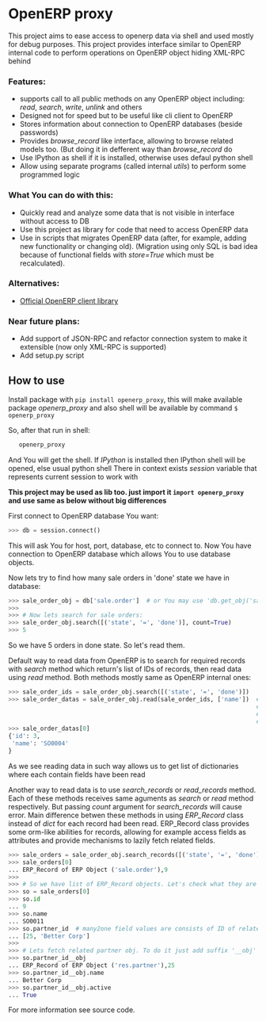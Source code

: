 OpenERP proxy
=============

This project aims to ease access to openerp data via shell and used mostly for debug purposes.
This project provides interface similar to OpenERP internal code to perform operations on
OpenERP object hiding XML-RPC behind

### Features:
   * supports call to all public methods on any OpenERP object including: *read*, *search*, *write*, *unlink* and others
   * Designed not for speed but to be useful like cli client to OpenERP
   * Stores information about connection to OpenERP databases (beside passwords)
   * Provides *browse_record* like interface, allowing to browse related models too. (But doing it in defferent way than *browse_record* do
   * Use IPython as shell if it is installed, otherwise uses defaul python shell
   * Allow using separate programs (called internal *utils*) to perform some programmed logic

### What You can do with this:
   * Quickly read and analyze some data that is not visible in interface without access to DB
   * Use this project as library for code that need to access OpenERP data
   * Use in scripts that migrates OpenERP data (after, for example, adding new functionality or changing old).
     (Migration using only SQL is bad idea because of functional fields
     with *store=True* which must be recalculated).

### Alternatives:
   * [Official OpenERP client library](https://github.com/OpenERP/openerp-client-lib)

### Near future plans:
   * Add support of JSON-RPC and refactor connection system to make it extensible
     (now only XML-RPC is supported)
   * Add setup.py script


How to use
----------

Install package with ``` pip install openerp_proxy ```, this will make available package *openerp_proxy*
and also shell will be available by command ```$ openerp_proxy```

So, after that run in shell:

```bash
   openerp_proxy
```

And You will get the shell. If *IPython* is installed then IPython shell will be opened, else usual python shell
There in context exists *session* variable that represents current session to work with

**This project may be used as lib too. just import it ```import openerp_proxy``` and use same as below without big differences**

First connect to OpenERP database You want:

```python
>>> db = session.connect()
```

This will ask You for host, port, database, etc to connect to.
Now You have connection to OpenERP database which allows You to use database objects.

Now lets try to find how many sale orders in 'done' state we have in database:

```python
>>> sale_order_obj = db['sale.order']  # or You may use 'db.get_obj('sale.order')' if You like
>>>
>>> # Now lets search for sale orders:
>>> sale_order_obj.search([('state', '=', 'done')], count=True)
>>> 5
```

So we have 5 orders in done state. So let's read them.

Default way to read data from OpenERP is to search for required records with *search* method
which return's list of IDs of records, then read data using *read* method. Both methods
mostly same as OpenERP internal ones:

```python
>>> sale_order_ids = sale_order_obj.search([('state', '=', 'done')])
>>> sale_order_datas = sale_order_obj.read(sale_order_ids, ['name'])  # Last argument is optional.
                                                                      # it describes list of fields to read
                                                                      # if it is not provided then all fields
                                                                      # will be read
>>> sale_order_datas[0]
{'id': 3,
 'name': 'SO0004'
}
```

As we see reading data in such way allows us to get list of dictionaries where each contain fields have been read

Another way to read data is to use *search_records* or *read_records* method. Each of these methods receives
same aguments as *search* or *read* method respectively. But passing *count* argument for *search_records* will cause error.
Main difference betwen these methods in using *ERP_Record* class instead of *dict* for each record had been read.
ERP_Record class provides some orm-like abilities for records, allowing for example access fields as attributes and
provide mechanisms to lazily fetch related fields.

```python
>>> sale_orders = sale_order_obj.search_records([('state', '=', 'done')])
>>> sale_orders[0]
... ERP_Record of ERP Object ('sale.order'),9
>>>
>>> # So we have list of ERP_Record objects. Let's check what they are
>>> so = sale_orders[0]
>>> so.id
... 9
>>> so.name
... SO0011
>>> so.partner_id  # many2one field values are consists of ID of related record and name of related record
... [25, 'Better Corp']
>>>
>>> # Lets fetch related partner obj. To do it just add suffix '__obj' to and of field name
>>> so.partner_id__obj
... ERP_Record of ERP Object ('res.partner'),25
>>> so.partner_id__obj.name
... Better Corp
>>> so.partner_id__obj.active
... True
```

For more information see source code.
